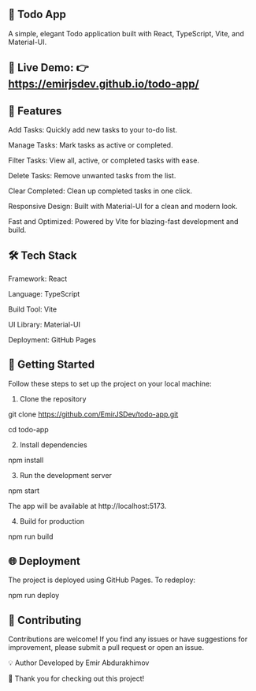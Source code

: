 ## 📝 Todo App

A simple, elegant Todo application built with React, TypeScript, Vite, and Material-UI.

## 🚀 Live Demo: 👉 https://emirjsdev.github.io/todo-app/

## 🌟 Features

Add Tasks: Quickly add new tasks to your to-do list.

Manage Tasks: Mark tasks as active or completed.

Filter Tasks: View all, active, or completed tasks with ease.

Delete Tasks: Remove unwanted tasks from the list.

Clear Completed: Clean up completed tasks in one click.

Responsive Design: Built with Material-UI for a clean and modern look.

Fast and Optimized: Powered by Vite for blazing-fast development and build.

## 🛠️ Tech Stack

Framework: React

Language: TypeScript

Build Tool: Vite

UI Library: Material-UI

Deployment: GitHub Pages


## 🚀 Getting Started

Follow these steps to set up the project on your local machine:

1. Clone the repository

git clone https://github.com/EmirJSDev/todo-app.git

cd todo-app

2. Install dependencies

npm install

3. Run the development server

npm start

The app will be available at http://localhost:5173.

4. Build for production

npm run build

## 🌐 Deployment
The project is deployed using GitHub Pages. To redeploy:

npm run deploy

## 🤝 Contributing
Contributions are welcome! If you find any issues or have suggestions for improvement, please submit a pull request or open an issue.

💡 Author
Developed by Emir Abdurakhimov

🎉 Thank you for checking out this project!
